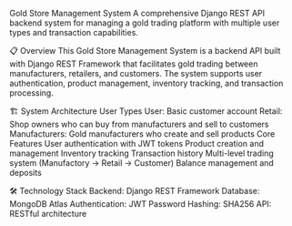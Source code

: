 Gold Store Management System
A comprehensive Django REST API backend system for managing a gold trading platform with multiple user types and transaction capabilities.

📋 Overview
This Gold Store Management System is a backend API built with Django REST Framework that facilitates gold trading between manufacturers, retailers, and customers. The system supports user authentication, product management, inventory tracking, and transaction processing.

🏗️ System Architecture
User Types
User: Basic customer account
Retail: Shop owners who can buy from manufacturers and sell to customers
Manufacturers: Gold manufacturers who create and sell products
Core Features
User authentication with JWT tokens
Product creation and management
Inventory tracking
Transaction history
Multi-level trading system (Manufactory → Retail → Customer)
Balance management and deposits

🛠️ Technology Stack
Backend: Django REST Framework
Database: MongoDB Atlas
Authentication: JWT
Password Hashing: SHA256
API: RESTful architecture
